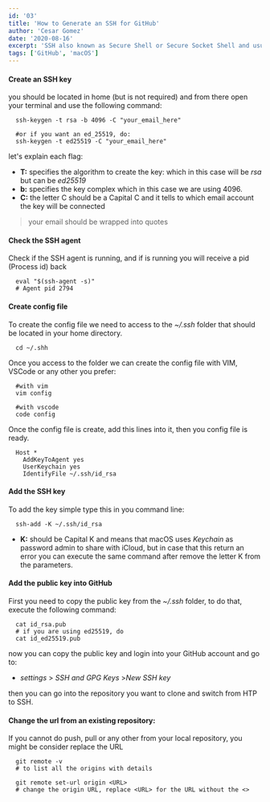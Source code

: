 ```yaml
---
id: '03'
title: 'How to Generate an SSH for GitHub'
author: 'Cesar Gomez'
date: '2020-08-16'
excerpt: 'SSH also known as Secure Shell or Secure Socket Shell and usually considered more secure, for basic usage of GitHub'
tags: ['GitHub', 'macOS']
---
```


#### Create an SSH key

you should be located in home (but is not required) and from there open your terminal and use the following command:

```shell
  ssh-keygen -t rsa -b 4096 -C "your_email_here"

  #or if you want an ed_25519, do:
  ssh-keygen -t ed25519 -C "your_email_here"
```

let's explain each flag:

- **T:** specifies the algorithm to create the key: which in this case will be _rsa_ but can be _ed25519_
- **b:** specifies the key complex which in this case we are using 4096.
- **C:** the letter C should be a Capital C and it tells to which email account the key will be connected

> your email should be wrapped into quotes

#### Check the SSH agent

Check if the SSH agent is running, and if is running you will receive a pid (Process id) back

```shell
  eval "$(ssh-agent -s)"
  # Agent pid 2794
```

#### Create config file

To create the config file we need to access to the _~/.ssh_ folder that should be located in your home directory.

```shell
  cd ~/.shh
```

Once you access to the folder we can create the config file with VIM, VSCode or any other you prefer:

```shell
  #with vim
  vim config

  #with vscode
  code config
```

Once the config file is create, add this lines into it, then you config file is ready.

```shell
  Host *
    AddKeyToAgent yes
    UserKeychain yes
    IdentifyFile ~/.ssh/id_rsa
```

#### Add the SSH key

To add the key simple type this in you command line:

```shell
  ssh-add -K ~/.ssh/id_rsa
```

- **K:** should be Capital K and means that macOS uses _Keychain_ as password admin to share with iCloud, but in case that this return an error you can execute the same command after remove the letter K from the parameters.

#### Add the public key into GitHub

First you need to copy the public key from the _~/.ssh_ folder, to do that, execute the following command:

```shell
  cat id_rsa.pub
  # if you are using ed25519, do
  cat id_ed25519.pub
```

now you can copy the public key and login into your GitHub account and go to:

- _settings_ > _SSH and GPG Keys_ >_New SSH key_

then you can go into the repository you want to clone and switch from HTP to SSH.

#### Change the url from an existing repository:

If you cannot do push, pull or any other from your local repository, you might be consider replace the URL

```shell
  git remote -v
  # to list all the origins with details
```

```shell
  git remote set-url origin <URL>
  # change the origin URL, replace <URL> for the URL without the <>
```
